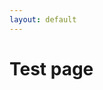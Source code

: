 ```yaml
---
layout: default
---
```

# Test page

<div id="table" class="hidden"></div>
<!-- <div id="test" class="ui-pagination"></div> -->


<script>
var Page = ui.Pagination;
new Page('#test', {
  total: 120,
  page: 1,
  size: 10,
  pages: 5
});
</script>